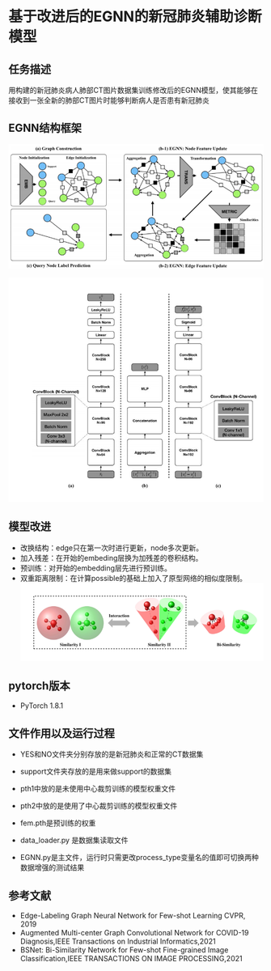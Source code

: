 基于改进后的EGNN的新冠肺炎辅助诊断模型
===

任务描述
---
用构建的新冠肺炎病人肺部CT图片数据集训练修改后的EGNN模型，使其能够在接收到一张全新的肺部CT图片时能够判断病人是否患有新冠肺炎

EGNN结构框架
---
![Image text](https://raw.githubusercontent.com/sysu19351146/EGNN-Deep-learning/main/img_for_readme/%E5%9B%BE%E7%89%871.png)

![Image text](https://raw.githubusercontent.com/sysu19351146/EGNN-Deep-learning/main/img_for_readme/%E5%9B%BE%E7%89%872.png)

模型改进
---
* 改换结构：edge只在第一次时进行更新，node多次更新。
* 加入残差：在开始的embeding层换为加残差的卷积结构。
* 预训练：对开始的embedding层先进行预训练。
* 双重距离限制：在计算possible的基础上加入了原型网络的相似度限制。
![Image text](https://raw.githubusercontent.com/sysu19351146/EGNN-Deep-learning/main/img_for_readme/%E5%9B%BE%E7%89%873.png)

pytorch版本
---
* PyTorch 1.8.1

文件作用以及运行过程
---
* YES和NO文件夹分别存放的是新冠肺炎和正常的CT数据集

* support文件夹存放的是用来做support的数据集

* pth1中放的是未使用中心裁剪训练的模型权重文件

* pth2中放的是使用了中心裁剪训练的模型权重文件

* fem.pth是预训练的权重

* data_loader.py 是数据集读取文件

* EGNN.py是主文件，运行时只需更改process_type变量名的值即可切换两种数据增强的测试结果

参考文献
---
* Edge-Labeling Graph Neural Network for Few-shot Learning CVPR, 2019
* Augmented Multi-center Graph Convolutional Network for COVID-19 Diagnosis,IEEE Transactions on Industrial Informatics,2021
* BSNet: Bi-Similarity Network for Few-shot Fine-grained Image Classification,IEEE TRANSACTIONS ON IMAGE PROCESSING,2021


